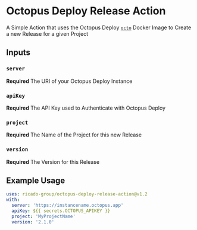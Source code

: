 # Octopus Deploy Release Action
A Simple Action that uses the Octopus Deploy [`octo`](https://hub.docker.com/r/octopusdeploy/octo) Docker Image to Create a new Release for a given Project

## Inputs

### `server`

**Required** The URI of your Octopus Deploy Instance

### `apiKey`

**Required** The API Key used to Authenticate with Octopus Deploy

### `project`

**Required** The Name of the Project for this new Release

### `version`

**Required** The Version for this Release

## Example Usage

```yml
uses: ricado-group/octopus-deploy-release-action@v1.2
with:
  server: 'https://instancename.octopus.app'
  apiKey: ${{ secrets.OCTOPUS_APIKEY }}
  project: 'MyProjectName'
  version: '2.1.0'
```